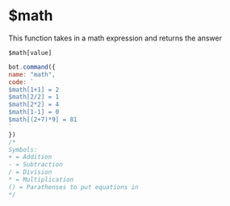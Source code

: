 # $math

This function takes in a math expression and returns the answer

```
$math[value]
```

```javascript
bot.command({
name: "math",
code: `
$math[1+1] = 2
$math[2/2] = 1
$math[2*2] = 4
$math[1-1] = 0
$math[(2+7)*9] = 81
`
})
/*
Symbols:
+ = Addition
- = Subtraction
/ = Division
* = Multiplication
() = Parathenses to put equations in
*/
```
